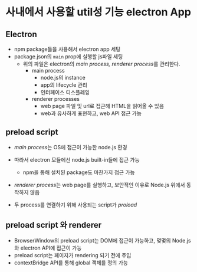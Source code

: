 # 사내에서 사용할 util성 기능 electron App

## Electron

- npm package들을 사용해서 electron app 세팅
- package.json의 `main` prop에 실행할 js파일 세팅
  - 위의 파일은 electron의 *main process, renderer process*를 관리한다.
    - main process
      - node.js의 instance
      - app의 lifecycle 관리
      - 인터페이스 디스플레잉
    - renderer processes
      - web page 파일 및 url로 접근해 HTML을 읽어올 수 있음
      - web과 유사하게 표현하고, web API 접근 가능

## preload script

- *main process*는 OS에 접근이 가능한 node.js 환경
- 따라서 electron 모듈에선 node.js built-in들에 접근 가능
    - npm을 통해 설치된 package도 마찬가지 접근 가능

- *renderer process*는 web page를 실행하고, 보안적인 이유로 Node.js 위에서 동작하지 않음

- 두 process를 연결하기 위해 사용되는 script가 *proload*

## preload script 와 renderer

- BrowserWindow의 preload script는 DOM에 접근이 가능하고, 몇몇의 Node.js와 electron API에 접근이 가능
- preload script는 페이지가 rendering 되기 전에 주입
- contextBridge API를 통해 global 객체를 정의 가능